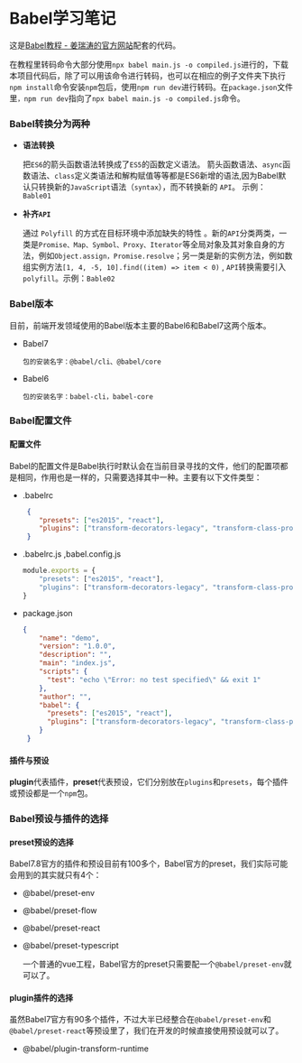 # Babel学习笔记
这是[Babel教程 - 姜瑞涛的官方网站](https://www.jiangruitao.com/babel/)配套的代码。

在教程里转码命令大部分使用`npx babel main.js -o compiled.js`进行的，下载本项目代码后，除了可以用该命令进行转码，也可以在相应的例子文件夹下执行`npm install`命令安装`npm`包后，使用`npm run dev`进行转码。在`package.json`文件里`，npm run dev`指向了`npx babel main.js -o compiled.js`命令。

### Babel转换分为两种

- **语法转换**

  把`ES6`的箭头函数语法转换成了`ES5`的函数定义语法。 箭头函数语法、`async`函数语法、`class`定义类语法和解构赋值等等都是ES6新增的语法,因为Babel默认只转换新的`JavaScript`语法（`syntax`），而不转换新的 `API`。  示例：`Bable01`
  
- **补齐`API`**

  通过 `Polyfill` 的方式在目标环境中添加缺失的特性 。新的`API`分类两类，一类是`Promise、Map、Symbol、Proxy、Iterator`等全局对象及其对象自身的方法，例如`Object.assign，Promise.resolve`；另一类是新的实例方法，例如数组实例方法`[1, 4, -5, 10].find((item) => item < 0)` , `API`转换需要引入`polyfill`。示例：`Bable02` 
  
  

### Babel版本

  目前，前端开发领域使用的Babel版本主要的Babel6和Babel7这两个版本。

- Babel7

  ```
  包的安装名字：@babel/cli、@babel/core
  ```

- Babel6

  ```
  包的安装名字：babel-cli，babel-core
  ```

### Babel配置文件

#### 配置文件

Babel的配置文件是Babel执行时默认会在当前目录寻找的文件，他们的配置项都是相同，作用也是一样的，只需要选择其中一种。主要有以下文件类型：

- .babelrc

  ```json
   {
      "presets": ["es2015", "react"],
      "plugins": ["transform-decorators-legacy", "transform-class-properties"]
   }
  ```

- .babelrc.js ,babel.config.js

  ```javascript
  module.exports = {
      "presets": ["es2015", "react"],
      "plugins": ["transform-decorators-legacy", "transform-class-properties"]
  }
  ```

- package.json

  ```json
  {
      "name": "demo",
      "version": "1.0.0",
      "description": "",
      "main": "index.js",
      "scripts": {
        "test": "echo \"Error: no test specified\" && exit 1"
      },
      "author": "",
      "babel": {
        "presets": ["es2015", "react"],
        "plugins": ["transform-decorators-legacy", "transform-class-properties"]
      }
   }
  ```

#### 插件与预设

**plugin**代表插件，**preset**代表预设，它们分别放在`plugins`和`presets`，每个插件或预设都是一个`npm`包。

### Babel预设与插件的选择

#### preset预设的选择

Babel7.8官方的插件和预设目前有100多个，Babel官方的preset，我们实际可能会用到的其实就只有4个：

- @babel/preset-env

- @babel/preset-flow

- @babel/preset-react

- @babel/preset-typescript

  一个普通的vue工程，Babel官方的preset只需要配一个`@babel/preset-env`就可以了。

#### plugin插件的选择 

虽然Babel7官方有90多个插件，不过大半已经整合在`@babel/preset-env`和`@babel/preset-react`等预设里了，我们在开发的时候直接使用预设就可以了。

- @babel/plugin-transform-runtime